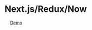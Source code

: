 # Next.js/Redux/Now 

<img src="https://svgur.com/i/ERp.svg" width="14" height="14"> <a href="https://nextjs-pjt.thanhdd1992.now.sh">Demo</a>
